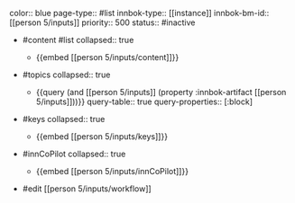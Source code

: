 color:: blue
page-type:: #list
innbok-type:: [[instance]]
innbok-bm-id:: [[person 5/inputs]]
priority:: 500
status:: #inactive

- #content #list
  collapsed:: true
	- {{embed [[person 5/inputs/content]]}}
- #topics
   collapsed:: true
    - {{query (and [[person 5/inputs]] (property :innbok-artifact [[person 5/inputs]]))}}
      query-table:: true
      query-properties:: [:block]
- #keys
  collapsed:: true
	- {{embed [[person 5/inputs/keys]]}}
- #innCoPilot
   collapsed:: true
	 - {{embed [[person 5/inputs/innCoPilot]]}}

- #edit [[person 5/inputs/workflow]]






